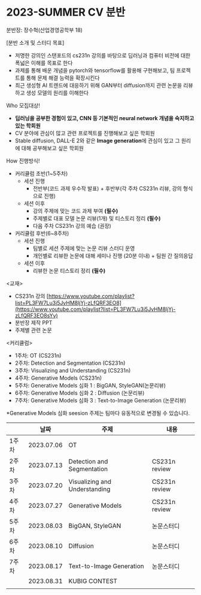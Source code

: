 # 2023-SUMMER CV 분반

분반장: 장수혁(산업경영공학부 18)

[분반 소개 및 스터디 목표]

- 저명한 강의인 스탠포드의 cs231n 강의를 바탕으로 딥러닝과 컴퓨터 비전에 대한 폭넓은 이해를 목표로 한다
- 과제를 통해 배운 개념을 pytorch와 tensorflow를 활용해 구현해보고, 팀 프로젝트를 통해 문제 해결 능력을 확장시킨다
- 최근 생성형 AI 트렌드에 대응하기 위해 GAN부터 diffusion까지 관련 논문을 리뷰하고 생성 모델의 원리를 이해한다

Who 모집대상!

- **딥러닝을 공부한 경험이 있고, CNN 등 기본적인 neural network 개념을 숙지하고 있는 학회원**
- CV 분야에 관심이 많고 관련 프로젝트를 진행해보고 싶은 학회원
- Stable diffusion, DALL-E 2와 같은 **Image generation**에 관심이 있고 그 원리에 대해 공부해보고 싶은 학회원

How 진행방식!

- 커리큘럼 초반(1~5주차)
    - 세션 진행
        - 전반부(코드 과제 우수작 발표) + 후반부(각 주차 CS231n 리뷰, 강의 형식으로 진행)
    - 세션 이후
        - 강의 주제에 맞는 코드 과제 부여 **(필수)**
        - 주제별로 대표 모델 논문 리뷰(1개) 및 티스토리 정리 **(필수)**
        - 다음 주차 CS231n 강의 예습 (권장)
- 커리큘럼 후반(6~8주차)
    - 세션 진행
        - 팀별로 세션 주제에 맞는 논문 리뷰 스터디 운영
        - 개인별로 리뷰한 논문에 대해 세미나 진행 (20분 이내) + 팀원 간 질의응답
    - 세션 이후
        - 리뷰한 논문 티스토리 정리 **(필수)**

<교재>

- CS231n 강의 [https://www.youtube.com/playlist?list=PL3FW7Lu3i5JvHM8ljYj-zLfQRF3EO8](https://www.youtube.com/playlist?list=PL3FW7Lu3i5JvHM8ljYj-zLfQRF3EO8sYv)
- 분반장 제작 PPT
- 주제별 관련 논문

<커리큘럼>
- 1주차: OT (CS231n)
- 2주차: Detection and Segmentation (CS231n)
- 3주차: Visualizing and Understanding (CS231n)
- 4주차: Generative Models (CS231n)
- 5주차: Generative Models 심화 1 : BigGAN, StyleGAN(논문리뷰)
- 6주차: Generative Models 심화 2 : Diffusion (논문리뷰)
- 7주차: Generative Models 심화 3 : Text-to-Image Generation (논문리뷰)

*Generative Models 심화 seesion 주제는 팀마다 유동적으로 변경될 수 있습니다.


|  | 날짜 | 주제 | 내용 |
| --- | --- | --- | --- |
| 1주차 | 2023.07.06 | OT |  |
| 2주차 | 2023.07.13 | Detection and Segmentation | CS231n review |
| 3주차 | 2023.07.20 | Visualizing and Understanding | CS231n review |
| 4주차 | 2023.07.27 | Generative Models | CS231n review |
| 5주차 | 2023.08.03 | BigGAN, StyleGAN | 논문스터디 |
| 6주차 | 2023.08.10 | Diffusion | 논문스터디 |
| 7주차 | 2023.08.17 | Text-to-Image Generation | 논문스터디 |
|  | 2023.08.31 | KUBIG CONTEST |  |
|  |  |  |  |

